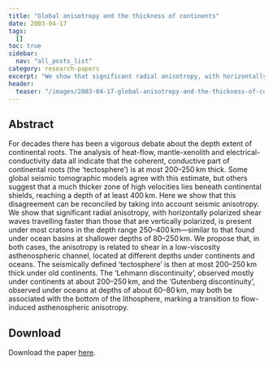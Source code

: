 ```yaml
---
title: "Global anisotropy and the thickness of continents"
date: 2003-04-17
tags:
  []
toc: true
sidebar:
  nav: "all_posts_list"
category: research-papers
excerpt: "We show that significant radial anisotropy, with horizontally polarized shear waves travelling faster than those that are vertically polarized, is present under most cratons in the depth range 250–400 km—similar to that found under ocean basins at shallower depths of 80–250 km. "
header:
  teaser: "/images/2003-04-17-global-anisotropy-and-the-thickness-of-continents/cratons.webp"
---
```



## Abstract

For decades there has been a vigorous debate about the depth extent of continental roots. The analysis of heat-flow, mantle-xenolith and electrical-conductivity data all indicate that the coherent, conductive part of continental roots (the ‘tectosphere’) is at most 200–250 km thick. Some global seismic tomographic models agree with this estimate, but others suggest that a much thicker zone of high velocities lies beneath continental shields, reaching a depth of at least 400 km. Here we show that this disagreement can be reconciled by taking into account seismic anisotropy. We show that significant radial anisotropy, with horizontally polarized shear waves travelling faster than those that are vertically polarized, is present under most cratons in the depth range 250–400 km—similar to that found under ocean basins at shallower depths of 80–250 km. We propose that, in both cases, the anisotropy is related to shear in a low-viscosity asthenospheric channel, located at different depths under continents and oceans. The seismically defined ‘tectosphere’ is then at most 200–250 km thick under old continents. The ‘Lehmann discontinuity’, observed mostly under continents at about 200–250 km, and the ‘Gutenberg discontinuity’, observed under oceans at depths of about 60–80 km, may both be associated with the bottom of the lithosphere, marking a transition to flow-induced asthenospheric anisotropy.

## Download
Download the paper <a href="https://www.nature.com/articles/nature01559" class="btn btn--success">here</a>. 
